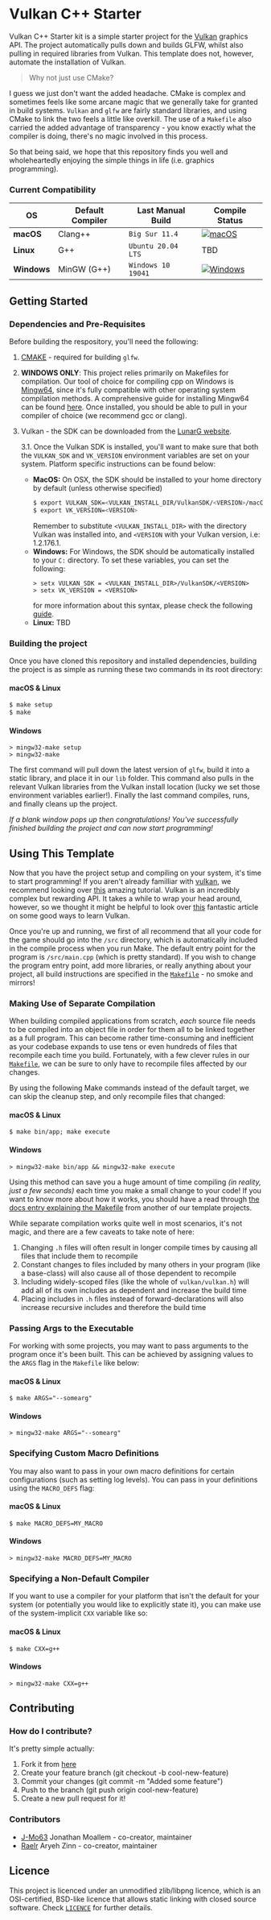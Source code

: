 # Vulkan C++ Starter

Vulkan C++ Starter kit is a simple starter project for the [Vulkan](https://www.vulkan.org/) graphics API. The project automatically pulls down and builds GLFW, whilst also pulling in required libraries from Vulkan. This template does not, however, automate the installation of Vulkan. 

> Why not just use CMake?

I guess we just don't want the added headache. CMake is complex and sometimes feels like some arcane magic that we generally take for granted in build systems. `Vulkan` and `glfw` are fairly standard libraries, and using CMake to link the two feels a little like overkill. The use of a `Makefile` also carried the added advantage of transparency - you know exactly what the compiler is doing, there's no magic involved in this process. 

So that being said, we hope that this repository finds you well and wholeheartedly enjoying the simple things in life (i.e. graphics programming).


### Current Compatibility
| OS          | Default Compiler |  Last Manual Build  |                   Compile Status                     |
| ----------- | ---------------- | ------------------- | ---------------------------------------------------- |
| **macOS**   | Clang++          | `Big Sur 11.4`    | [![macOS](https://github.com/CapsCollective/vulkan-cpp-starter/actions/workflows/macOS.yml/badge.svg)](https://github.com/CapsCollective/vulkan-cpp-starter/actions/workflows/macOS.yml)    |
| **Linux**   | G++              | `Ubuntu 20.04 LTS`  | TBD    |
| **Windows** | MinGW (G++)      | `Windows 10 19041`  | [![Windows](https://github.com/CapsCollective/vulkan-cpp-starter/actions/workflows/windows.yml/badge.svg)](https://github.com/CapsCollective/vulkan-cpp-starter/actions/workflows/windows.yml) |

## Getting Started

### Dependencies and Pre-Requisites

Before building the respository, you'll need the following:

1. [CMAKE](https://cmake.org/) - required for building `glfw`.
2. **WINDOWS ONLY**: This project relies primarily on Makefiles for compilation. Our tool of choice for compiling cpp on Windows is [Mingw64](http://mingw-w64.org/doku.php), since it's fully compatible with other operating system compilation methods. A comprehensive guide for installing Mingw64 can be found [here](https://www.youtube.com/watch?v=aXF4A5UeSeM). Once installed, you should be able to pull in your compiler of choice (we recommend gcc or clang).  
3. Vulkan - the SDK can be downloaded from the [LunarG website](https://vulkan.lunarg.com/). 
    
    3.1. Once the Vulkan SDK is installed, you'll want to make sure that both the `VULKAN_SDK` and `VK_VERSION` environment variables are set on your system. Platform specific instructions can be found below:
    
    *  **MacOS:**
        On OSX, the SDK should be installed to your home directory by default (unless otherwise specified)
        ```bash
        $ export VULKAN_SDK=<VULKAN_INSTALL_DIR/VulkanSDK/<VERSION>/macOS>
        $ export VK_VERSION=<VERSION>
        ```
        Remember to substitute `<VULKAN_INSTALL_DIR>` with the directory Vulkan was installed into, and `<VERSION` with your Vulkan version, i.e: 1.2.176.1.
    * **Windows:** 
        For Windows, the SDK should be automatically installed to your `C:` directory. To set these variables, you can set the following:
        ```shell
        > setx VULKAN_SDK = <VULKAN_INSTALL_DIR>/VulkanSDK/<VERSION>
        > setx VK_VERSION = <VERSION>
        ```
        for more information about this syntax, please check the following [guide](https://www.shellhacks.com/windows-set-environment-variable-cmd-powershell/).
    * **Linux:** TBD

### Building the project
Once you have cloned this repository and installed dependencies, building the project is as simple as running these two commands in its root directory:

#### macOS & Linux
```bash
$ make setup
$ make
```

#### Windows

```shell
> mingw32-make setup
> mingw32-make
```

The first command will pull down the latest version of `glfw`, build it into a static library, and place it in our `lib` folder. This command also pulls in the relevant Vulkan libraries from the Vulkan install location (lucky we set those environment variables earlier!). Finally the last command compiles, runs, and finally cleans up the project. 

*If a blank window pops up then congratulations! You've successfully finished building the project and can now start programming!*

## Using This Template
Now that you have the project setup and compiling on your system, it's time to start programming! If you aren't already familliar with [vulkan](https://vulkan.lunarg.com/), we recommend looking over [this](https://vulkan-tutorial.com/Introduction) amazing tutorial. Vulkan is an incredibly complex but rewarding API. It takes a while to wrap your head around, however, so we thought it might be helpful to look over [this](https://www.jeremyong.com/c++/vulkan/graphics/rendering/2018/03/26/how-to-learn-vulkan/) fantastic article on some good ways to learn Vulkan. 

Once you're up and running, we first of all recommend that all your code for the game should go into the `/src` directory, which is automatically included in the compile process when you run Make. The default entry point for the program is `/src/main.cpp` (which is pretty standard). If you wish to change the program entry point, add more libraries, or really anything about your project, all build instructions are specified in the [`Makefile`](Makefile) - no smoke and mirrors!

### Making Use of Separate Compilation
When building compiled applications from scratch, *each* source file needs to be compiled into an object file in order for them all to be linked together as a full program. This can become rather time-consuming and inefficient as your codebase expands to use tens or even hundreds of files that recompile each time you build. Fortunately, with a few clever rules in our [`Makefile`](Makefile), we can be sure to only have to recompile files affected by our changes.

By using the following Make commands instead of the default target, we can skip the cleanup step, and only recompile files that changed:

#### macOS & Linux

```console
$ make bin/app; make execute
```

#### Windows 
```shell
> mingw32-make bin/app && mingw32-make execute
```


Using this method can save you a huge amount of time compiling *(in reality, just a few seconds)* each time you make a small change to your code! If you want to know more about how it works, you should have a read through [the docs entry explaining the Makefile](https://github.com/CapsCollective/raylib-cpp-starter) from another of our template projects.

While separate compilation works quite well in most scenarios, it's not magic, and there are a few caveats to take note of here:

1. Changing `.h` files will often result in longer compile times by causing all files that include them to recompile
2. Constant changes to files included by many others in your program (like a base-class) will also cause all of those dependent to recompile
3. Including widely-scoped files (like the whole of `vulkan/vulkan.h`) will add all of its own includes as dependent and increase the build time
4. Placing includes in `.h` files instead of forward-declarations will also increase recursive includes and therefore the build time

### Passing Args to the Executable
For working with some projects, you may want to pass arguments to the program once it's been built. This can be achieved by assigning values to the `ARGS` flag in the `Makefile` like below:

#### macOS & Linux

```console
$ make ARGS="--somearg"
```
#### Windows
```shell
> mingw32-make ARGS="--somearg"
```

### Specifying Custom Macro Definitions
You may also want to pass in your own macro definitions for certain configurations (such as setting log levels). You can pass in your definitions using the `MACRO_DEFS` flag:


#### macOS & Linux

```console
$ make MACRO_DEFS=MY_MACRO
```

#### Windows
```shell
> mingw32-make MACRO_DEFS=MY_MACRO
```

### Specifying a Non-Default Compiler
If you want to use a compiler for your platform that isn't the default for your system (or potentially you would like to explicitly state it), you can make use of the system-implicit `CXX` variable like so:

#### macOS & Linux

```console
$ make CXX=g++
```

#### Windows
```shell
> mingw32-make CXX=g++
```

## Contributing

### How do I contribute?
It's pretty simple actually:

1. Fork it from [here](https://github.com/CapsCollective/raylib-cpp-starter/fork)
2. Create your feature branch (git checkout -b cool-new-feature)
3. Commit your changes (git commit -m "Added some feature")
4. Push to the branch (git push origin cool-new-feature)
5. Create a new pull request for it!

### Contributors
- [J-Mo63](https://github.com/J-Mo63) Jonathan Moallem - co-creator, maintainer
- [Raelr](https://github.com/Raelr) Aryeh Zinn - co-creator, maintainer

## Licence

This project is licenced under an unmodified zlib/libpng licence, which is an OSI-certified, BSD-like licence that allows static linking with closed source software. Check [`LICENCE`](LICENSE) for further details.
